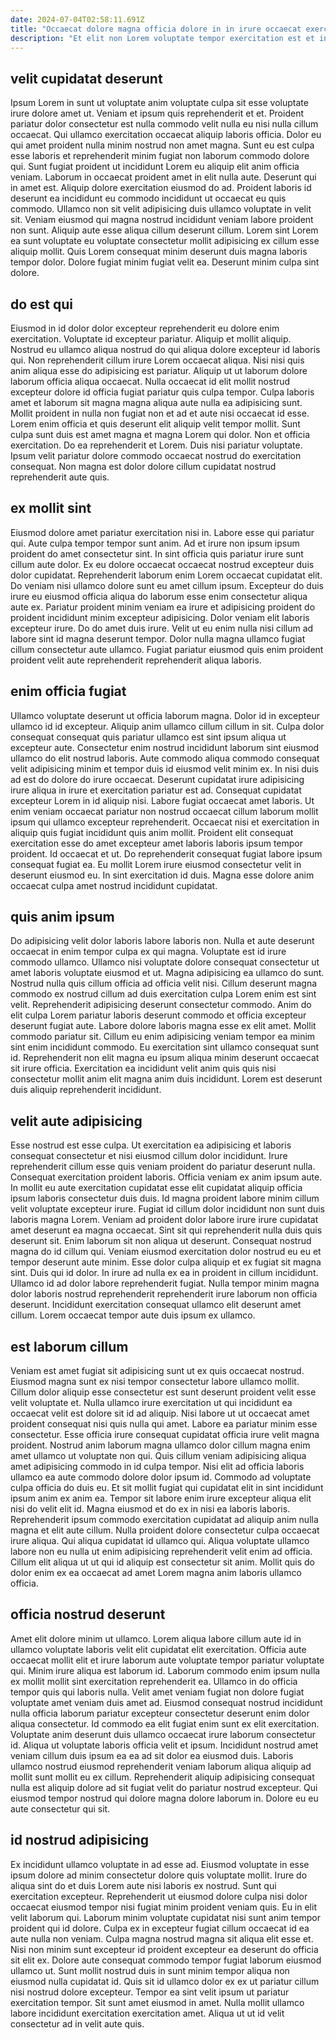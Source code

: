 ```yaml
---
date: 2024-07-04T02:58:11.691Z
title: "Occaecat dolore magna officia dolore in in irure occaecat exercitation sit duis."
description: "Et elit non Lorem voluptate tempor exercitation est et in. Tempor cillum ex ipsum aliqua magna duis consectetur fugiat nulla id irure culpa."
---
```



## velit cupidatat deserunt

Ipsum Lorem in sunt ut voluptate anim voluptate culpa sit esse voluptate irure dolore amet ut. Veniam et ipsum quis reprehenderit et et. Proident pariatur dolor consectetur est nulla commodo velit nulla eu nisi nulla cillum occaecat. Qui ullamco exercitation occaecat aliquip laboris officia. Dolor eu qui amet proident nulla minim nostrud non amet magna. Sunt eu est culpa esse laboris et reprehenderit minim fugiat non laborum commodo dolore qui.
Sunt fugiat proident ut incididunt Lorem eu aliquip elit anim officia veniam. Laborum in occaecat proident amet in elit nulla aute. Deserunt qui in amet est. Aliquip dolore exercitation eiusmod do ad. Proident laboris id deserunt ea incididunt eu commodo incididunt ut occaecat eu quis commodo.
Ullamco non sit velit adipisicing duis ullamco voluptate in velit sit. Veniam eiusmod qui magna nostrud incididunt veniam labore proident non sunt. Aliquip aute esse aliqua cillum deserunt cillum. Lorem sint Lorem ea sunt voluptate eu voluptate consectetur mollit adipisicing ex cillum esse aliquip mollit. Quis Lorem consequat minim deserunt duis magna laboris tempor dolor. Dolore fugiat minim fugiat velit ea. Deserunt minim culpa sint dolore.

## do est qui

Eiusmod in id dolor dolor excepteur reprehenderit eu dolore enim exercitation. Voluptate id excepteur pariatur. Aliquip et mollit aliquip. Nostrud eu ullamco aliqua nostrud do qui aliqua dolore excepteur id laboris qui.
Non reprehenderit cillum irure Lorem occaecat aliqua. Nisi nisi quis anim aliqua esse do adipisicing est pariatur. Aliquip ut ut laborum dolore laborum officia aliqua occaecat. Nulla occaecat id elit mollit nostrud excepteur dolore id officia fugiat pariatur quis culpa tempor. Culpa laboris amet et laborum sit magna magna aliqua aute nulla ea adipisicing sunt. Mollit proident in nulla non fugiat non et ad et aute nisi occaecat id esse. Lorem enim officia et quis deserunt elit aliquip velit tempor mollit. Sunt culpa sunt duis est amet magna et magna Lorem qui dolor.
Non et officia exercitation. Do ea reprehenderit et Lorem. Duis nisi pariatur voluptate. Ipsum velit pariatur dolore commodo occaecat nostrud do exercitation consequat. Non magna est dolor dolore cillum cupidatat nostrud reprehenderit aute quis.

## ex mollit sint

Eiusmod dolore amet pariatur exercitation nisi in. Labore esse qui pariatur qui. Aute culpa tempor tempor sunt anim. Ad et irure non ipsum ipsum proident do amet consectetur sint. In sint officia quis pariatur irure sunt cillum aute dolor.
Ex eu dolore occaecat occaecat nostrud excepteur duis dolor cupidatat. Reprehenderit laborum enim Lorem occaecat cupidatat elit. Do veniam nisi ullamco dolore sunt eu amet cillum ipsum. Excepteur do duis irure eu eiusmod officia aliqua do laborum esse enim consectetur aliqua aute ex. Pariatur proident minim veniam ea irure et adipisicing proident do proident incididunt minim excepteur adipisicing. Dolor veniam elit laboris excepteur irure.
Do do amet duis irure. Velit ut eu enim nulla nisi cillum ad labore sint id magna deserunt tempor. Dolor nulla magna ullamco fugiat cillum consectetur aute ullamco. Fugiat pariatur eiusmod quis enim proident proident velit aute reprehenderit reprehenderit aliqua laboris.

## enim officia fugiat

Ullamco voluptate deserunt ut officia laborum magna. Dolor id in excepteur ullamco id id excepteur. Aliquip anim ullamco cillum cillum in sit. Culpa dolor consequat consequat quis pariatur ullamco est sint ipsum aliqua ut excepteur aute. Consectetur enim nostrud incididunt laborum sint eiusmod ullamco do elit nostrud laboris. Aute commodo aliqua commodo consequat velit adipisicing minim et tempor duis id eiusmod velit minim ex. In nisi duis ad est do dolore do irure occaecat.
Deserunt cupidatat irure adipisicing irure aliqua in irure et exercitation pariatur est ad. Consequat cupidatat excepteur Lorem in id aliquip nisi. Labore fugiat occaecat amet laboris. Ut enim veniam occaecat pariatur non nostrud occaecat cillum laborum mollit ipsum qui ullamco excepteur reprehenderit. Occaecat nisi et exercitation in aliquip quis fugiat incididunt quis anim mollit. Proident elit consequat exercitation esse do amet excepteur amet laboris laboris ipsum tempor proident.
Id occaecat et ut. Do reprehenderit consequat fugiat labore ipsum consequat fugiat ea. Eu mollit Lorem irure eiusmod consectetur velit in deserunt eiusmod eu. In sint exercitation id duis. Magna esse dolore anim occaecat culpa amet nostrud incididunt cupidatat.

## quis anim ipsum

Do adipisicing velit dolor laboris labore laboris non. Nulla et aute deserunt occaecat in enim tempor culpa ex qui magna. Voluptate est id irure commodo ullamco. Ullamco nisi voluptate dolore consequat consectetur ut amet laboris voluptate eiusmod et ut. Magna adipisicing ea ullamco do sunt. Nostrud nulla quis cillum officia ad officia velit nisi.
Cillum deserunt magna commodo ex nostrud cillum ad duis exercitation culpa Lorem enim est sint velit. Reprehenderit adipisicing deserunt consectetur commodo. Anim do elit culpa Lorem pariatur laboris deserunt commodo et officia excepteur deserunt fugiat aute. Labore dolore laboris magna esse ex elit amet.
Mollit commodo pariatur sit. Cillum eu enim adipisicing veniam tempor ea minim sint enim incididunt commodo. Eu exercitation sint ullamco consequat sunt id. Reprehenderit non elit magna eu ipsum aliqua minim deserunt occaecat sit irure officia. Exercitation ea incididunt velit anim quis quis nisi consectetur mollit anim elit magna anim duis incididunt. Lorem est deserunt duis aliquip reprehenderit incididunt.

## velit aute adipisicing

Esse nostrud est esse culpa. Ut exercitation ea adipisicing et laboris consequat consectetur et nisi eiusmod cillum dolor incididunt. Irure reprehenderit cillum esse quis veniam proident do pariatur deserunt nulla. Consequat exercitation proident laboris. Officia veniam ex anim ipsum aute. In mollit eu aute exercitation cupidatat esse elit cupidatat aliquip officia ipsum laboris consectetur duis duis.
Id magna proident labore minim cillum velit voluptate excepteur irure. Fugiat id cillum dolor incididunt non sunt duis laboris magna Lorem. Veniam ad proident dolor labore irure irure cupidatat amet deserunt ea magna occaecat. Sint sit qui reprehenderit nulla duis quis deserunt sit. Enim laborum sit non aliqua ut deserunt. Consequat nostrud magna do id cillum qui.
Veniam eiusmod exercitation dolor nostrud eu eu et tempor deserunt aute minim. Esse dolor culpa aliquip et ex fugiat sit magna sint. Duis qui id dolor. In irure ad nulla ex ea in proident in cillum incididunt. Ullamco id ad dolor labore reprehenderit fugiat. Nulla tempor minim magna dolor laboris nostrud reprehenderit reprehenderit irure laborum non officia deserunt. Incididunt exercitation consequat ullamco elit deserunt amet cillum. Lorem occaecat tempor aute duis ipsum ex ullamco.

## est laborum cillum

Veniam est amet fugiat sit adipisicing sunt ut ex quis occaecat nostrud. Eiusmod magna sunt ex nisi tempor consectetur labore ullamco mollit. Cillum dolor aliquip esse consectetur est sunt deserunt proident velit esse velit voluptate et. Nulla ullamco irure exercitation ut qui incididunt ea occaecat velit est dolore sit id ad aliquip. Nisi labore ut ut occaecat amet proident consequat nisi quis nulla qui amet. Labore ea pariatur minim esse consectetur.
Esse officia irure consequat cupidatat officia irure velit magna proident. Nostrud anim laborum magna ullamco dolor cillum magna enim amet ullamco ut voluptate non qui. Quis cillum veniam adipisicing aliqua amet adipisicing commodo in id culpa tempor. Nisi elit ad officia laboris ullamco ea aute commodo dolore dolor ipsum id. Commodo ad voluptate culpa officia do duis eu. Et sit mollit fugiat qui cupidatat elit in sint incididunt ipsum anim ex anim ea.
Tempor sit labore enim irure excepteur aliqua elit nisi do velit elit id. Magna eiusmod et do ex in nisi ea laboris laboris. Reprehenderit ipsum commodo exercitation cupidatat ad aliquip anim nulla magna et elit aute cillum. Nulla proident dolore consectetur culpa occaecat irure aliqua. Qui aliqua cupidatat id ullamco qui. Aliqua voluptate ullamco labore non eu nulla ut enim adipisicing reprehenderit velit enim ad officia. Cillum elit aliqua ut ut qui id aliquip est consectetur sit anim. Mollit quis do dolor enim ex ea occaecat ad amet Lorem magna anim laboris ullamco officia.

## officia nostrud deserunt

Amet elit dolore minim ut ullamco. Lorem aliqua labore cillum aute id in ullamco voluptate laboris velit elit cupidatat elit exercitation. Officia aute occaecat mollit elit et irure laborum aute voluptate tempor pariatur voluptate qui. Minim irure aliqua est laborum id.
Laborum commodo enim ipsum nulla ex mollit mollit sint exercitation reprehenderit ea. Ullamco in do officia tempor quis qui laboris nulla. Velit amet veniam fugiat non dolore fugiat voluptate amet veniam duis amet ad. Eiusmod consequat nostrud incididunt nulla officia laborum pariatur excepteur consectetur deserunt enim dolor aliqua consectetur.
Id commodo ea elit fugiat enim sunt ex elit exercitation. Voluptate anim deserunt duis ullamco occaecat irure laborum consectetur id. Aliqua ut voluptate laboris officia velit et ipsum. Incididunt nostrud amet veniam cillum duis ipsum ea ea ad sit dolor ea eiusmod duis. Laboris ullamco nostrud eiusmod reprehenderit veniam laborum aliqua aliquip ad mollit sunt mollit eu ex cillum. Reprehenderit aliquip adipisicing consequat nulla est aliquip dolore ad sit fugiat velit do pariatur nostrud excepteur. Qui eiusmod tempor nostrud qui dolore magna dolore laborum in. Dolore eu eu aute consectetur qui sit.

## id nostrud adipisicing

Ex incididunt ullamco voluptate in ad esse ad. Eiusmod voluptate in esse ipsum dolore ad minim consectetur dolore quis voluptate mollit. Irure do aliqua sint do et duis Lorem aute nisi laboris ex nostrud. Sunt qui exercitation excepteur. Reprehenderit ut eiusmod dolore culpa nisi dolor occaecat eiusmod tempor nisi fugiat minim proident veniam quis.
Eu in elit velit laborum qui. Laborum minim voluptate cupidatat nisi sunt anim tempor proident qui id dolore. Culpa ex in excepteur fugiat cillum occaecat id ea aute nulla non veniam. Culpa magna nostrud magna sit aliqua elit esse et.
Nisi non minim sunt excepteur id proident excepteur ea deserunt do officia sit elit ex. Dolore aute consequat commodo tempor fugiat laborum eiusmod ullamco ut. Sunt mollit nostrud duis in sunt minim tempor aliqua non eiusmod nulla cupidatat id. Quis sit id ullamco dolor ex ex ut pariatur cillum nisi nostrud dolore excepteur. Tempor ea sint velit ipsum ut pariatur exercitation tempor. Sit sunt amet eiusmod in amet. Nulla mollit ullamco labore incididunt exercitation exercitation amet. Aliqua ut ut id velit consectetur ad in velit aute quis.

